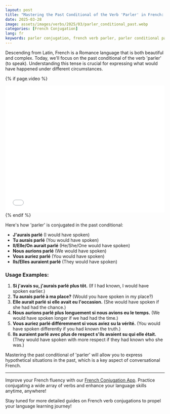 ```yaml
---
layout: post
title: "Mastering the Past Conditional of the Verb 'Parler' in French: A Beginner's Guide"
date: 2025-03-28
image: assets/images/verbs/2025/03/parler_conditional_past.webp
categories: [French Conjugation]
lang: fr
keywords: parler conjugation, french verb parler, parler conditional past, french conjugation, learn french
---
```


Descending from Latin, French is a Romance language that is both beautiful and complex. Today, we'll focus on the past conditional of the verb 'parler' (to speak). Understanding this tense is crucial for expressing what would have happened under different circumstances.

<!-- Video Embed Section -->
{% if page.video %}
<div class="video-embed">
  <iframe width="100%" height="400" src="{{ page.video | escape }}" frameborder="0" allowfullscreen></iframe>
</div>
{% endif %}

Here's how 'parler' is conjugated in the past conditional:

- **J'aurais parlé** (I would have spoken)
- **Tu aurais parlé** (You would have spoken)
- **Il/Elle/On aurait parlé** (He/She/One would have spoken)
- **Nous aurions parlé** (We would have spoken)
- **Vous auriez parlé** (You would have spoken)
- **Ils/Elles auraient parlé** (They would have spoken)

### Usage Examples:

1. **Si j'avais su, j'aurais parlé plus tôt.** (If I had known, I would have spoken earlier.)
2. **Tu aurais parlé à ma place?** (Would you have spoken in my place?)
3. **Elle aurait parlé si elle avait eu l'occasion.** (She would have spoken if she had had the chance.)
4. **Nous aurions parlé plus longuement si nous avions eu le temps.** (We would have spoken longer if we had had the time.)
5. **Vous auriez parlé différemment si vous aviez su la vérité.** (You would have spoken differently if you had known the truth.)
6. **Ils auraient parlé avec plus de respect s'ils avaient su qui elle était.** (They would have spoken with more respect if they had known who she was.)

Mastering the past conditional of 'parler' will allow you to express hypothetical situations in the past, which is a key aspect of conversational French.

---

Improve your French fluency with our [French Conjugation App]({{site.appStore.url}}). Practice conjugating a wide array of verbs and enhance your language skills anytime, anywhere!

Stay tuned for more detailed guides on French verb conjugations to propel your language learning journey!

